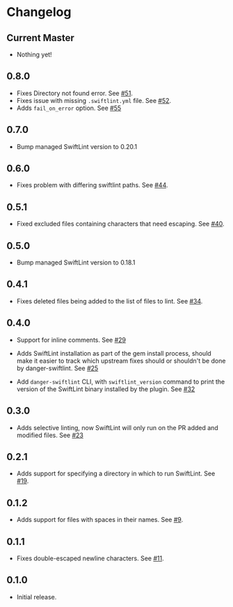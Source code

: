 # Changelog

## Current Master

- Nothing yet!

## 0.8.0

- Fixes Directory not found error. See [#51](https://github.com/ashfurrow/danger-swiftlint/pull/51).
- Fixes issue with missing `.swiftlint.yml` file. See [#52](https://github.com/ashfurrow/danger-swiftlint/pull/52).
- Adds `fail_on_error` option. See [#55](https://github.com/ashfurrow/danger-swiftlint/pull/55)

## 0.7.0

- Bump managed SwiftLint version to 0.20.1

## 0.6.0

- Fixes problem with differing swiftlint paths. See [#44](https://github.com/ashfurrow/danger-swiftlint/issues/44).

## 0.5.1

- Fixed excluded files containing characters that need escaping. See [#40](https://github.com/ashfurrow/danger-swiftlint/pull/40).

## 0.5.0

- Bump managed SwiftLint version to 0.18.1

## 0.4.1

- Fixes deleted files being added to the list of files to lint. See [#34](https://github.com/ashfurrow/danger-swiftlint/pull/34).

## 0.4.0

- Support for inline comments. See [#29](https://github.com/ashfurrow/danger-swiftlint/issues/28)

- Adds SwiftLint installation as part of the gem install process, should make
  it easier to track which upstream fixes should or shouldn't be done by
  danger-swiftlint. See [#25](https://github.com/ashfurrow/danger-swiftlint/issues/25)

- Add `danger-swiftlint` CLI, with `swiftlint_version` command to print the version of the SwiftLint binary installed by the plugin. See [#32](https://github.com/ashfurrow/danger-swiftlint/pull/32)

## 0.3.0

- Adds selective linting, now SwiftLint will only run on the PR added and modified files. See [#23](https://github.com/ashfurrow/danger-swiftlint/pull/23)

## 0.2.1

- Adds support for specifying a directory in which to run SwiftLint. See [#19](https://github.com/ashfurrow/danger-swiftlint/pull/19).

## 0.1.2

- Adds support for files with spaces in their names. See [#9](https://github.com/ashfurrow/danger-swiftlint/issues/9).

## 0.1.1

- Fixes double-escaped newline characters. See [#11](https://github.com/ashfurrow/danger-swiftlint/issues/11).

## 0.1.0

- Initial release.
